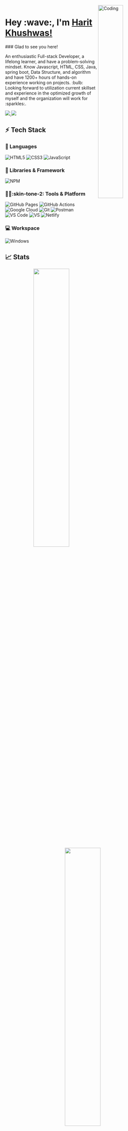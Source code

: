 <img src="https://media4.giphy.com/media/qgQUggAC3Pfv687qPC/giphy.gif?cid=ecf05e47cmvvopef0prg9qswnbdpsp0m6z33t6zho9ve6ea9&rid=giphy.gif&ct=g" width="40%" alt="Coding" align="right"/>
<p width="60%" align="left">
    <h1>Hey :wave:, I'm <a href="https://github.com/Vishwa9011/">Harit Khushwas!</a></h1>
### Glad to see you here! &nbsp;
<!-- ![](https://visitor-badge.glitch.me/badge?page_id=iampavangandhi.iampavangandhi&style=flat-square&color=0088cc) -->
<p>
An enthusiastic Full-stack Developer, a lifelong learner, and have a problem-solving mindset. Know Javascript, HTML, CSS, Java, spring boot, Data Structure, and algorithm and have 1200+ hours of hands-on experience working on projects. :bulb: Looking forward to utilization current skillset and experience in the optimized growth of myself and the organization will work for :sparkles:.
</p>
<p align="left">
    <a href="https://www.linkedin.com/in/harit-khushwas-8019451b7/">
        <img src="https://img.shields.io/badge/LinkedIn-0077B5?style=for-the-badge&logo=linkedin&logoColor=white" />
    </a>
        <a href="mailto:haritchandel1234@gmail.com">
        <img src="https://img.shields.io/badge/Gmail-D14836?style=for-the-badge&logo=gmail&logoColor=white" />
    </a>
</p>
</p>

## :zap: Tech Stack
### :rocket: Languages
![HTML5](https://img.shields.io/badge/HTML5-E34F26?style=for-the-badge&logo=html5&logoColor=white)
![CSS3](https://img.shields.io/badge/CSS3-1572B6?style=for-the-badge&logo=css3&logoColor=white)
![JavaScript](https://img.shields.io/badge/JavaScript-323330?style=for-the-badge&logo=javascript&logoColor=F7DF1E)
### :jigsaw: Libraries & Framework
![NPM](https://img.shields.io/badge/npm-CB3837?style=for-the-badge&logo=npm&logoColor=white)
### :technologist::skin-tone-2: Tools & Platform
![GitHub Pages](https://img.shields.io/badge/GitHub_Pages-100000?style=for-the-badge&logo=github&logoColor=white)
![GitHub Actions](https://img.shields.io/badge/GitHub_Actions-2088FF?style=for-the-badge&logo=github-actions&logoColor=white)
![Google Cloud](https://img.shields.io/badge/Google_Cloud-4285F4?style=for-the-badge&logo=google-cloud&logoColor=white)
![Git](https://img.shields.io/badge/Git-F05032?style=for-the-badge&logo=git&logoColor=white)
![Postman](https://img.shields.io/badge/Postman-FF6C37?style=for-the-badge&logo=Postman&logoColor=white)
![VS Code](https://img.shields.io/badge/Visual_Studio_Code-0078D4?style=for-the-badge&logo=visual%20studio%20code&logoColor=white)
![VS](https://img.shields.io/badge/Visual_Studio-5C2D91?style=for-the-badge&logo=visual%20studio&logoColor=white)
![Netlify](https://img.shields.io/badge/Netlify-00C7B7?style=for-the-badge&logo=netlify&logoColor=white)
### :computer: Workspace
![Windows](https://img.shields.io/badge/Windows-0078D6?style=for-the-badge&logo=windows&logoColor=white)
## :chart_with_upwards_trend: Stats
<p align="center">
  <img width="48%" src="https://github-readme-stats.vercel.app/api?username=Harit2002&show_icons=true&hide_border=true&theme=radical" />
  <img width="48%" src="https://github-readme-streak-stats.herokuapp.com/?user=Harit2002&hide_border=true&theme=radical" />
</p>
## :top: Most used languages
  <img alt="languages" src="https://github-readme-stats.vercel.app/api/top-langs/?username=Harit2002&layout=compact&hide_border=true&theme=radical" />

### Show some :heart: by starring some of the repositories!
